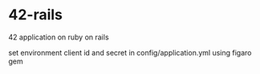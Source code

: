 # 42-rails
42 application on ruby on rails

set environment client id and secret in config/application.yml using figaro gem